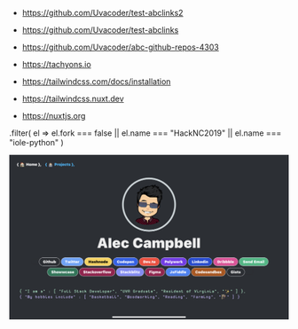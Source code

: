 - https://github.com/Uvacoder/test-abclinks2
- https://github.com/Uvacoder/test-abclinks
- https://github.com/Uvacoder/abc-github-repos-4303


- https://tachyons.io
- https://tailwindcss.com/docs/installation
- https://tailwindcss.nuxt.dev
- https://nuxtjs.org

.filter(
          el =>
            el.fork === false ||
            el.name === "HackNC2019" || el.name === "iole-python"
        )
        
        
![screenshot](/screenshot-abclinks.png)
